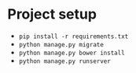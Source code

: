# Project setup

- ```pip install -r requirements.txt```
- ```python manage.py migrate```
- ```python manage.py bower install```
- ```python manage.py runserver```
